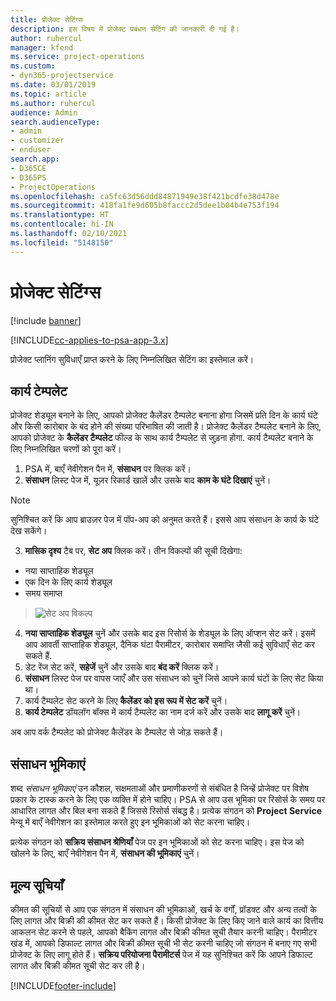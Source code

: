 ```yaml
---
title: प्रोजेक्ट सेटिंग्‍स
description: इस विषय में प्रोजेक्ट प्रबंधन सेटिंग की जानकारी दी गई है।
author: ruhercul
manager: kfend
ms.service: project-operations
ms.custom:
- dyn365-projectservice
ms.date: 03/01/2019
ms.topic: article
ms.author: ruhercul
audience: Admin
search.audienceType:
- admin
- customizer
- enduser
search.app:
- D365CE
- D365PS
- ProjectOperations
ms.openlocfilehash: ca5fc63d56ddd84871949e38f421bcdfe38d478e
ms.sourcegitcommit: 418fa1fe9d605b8faccc2d5dee1b04b4e753f194
ms.translationtype: HT
ms.contentlocale: hi-IN
ms.lasthandoff: 02/10/2021
ms.locfileid: "5148150"
---
```

# <a name="project-settings"></a>प्रोजेक्ट सेटिंग्‍स

[!include [banner](../includes/psa-now-project-operations.md)]

[!INCLUDE[cc-applies-to-psa-app-3.x](../includes/cc-applies-to-psa-app-3x.md)]

प्रोजेक्ट प्लानिंग सुविधाएँ प्राप्त करने के लिए निम्नलिखित सेटिंग का इस्तेमाल करें।

## <a name="work-template"></a>कार्य टेम्‍पलेट

प्रोजेक्ट शेड्यूल बनाने के लिए, आपको प्रोजेक्ट कैलेंडर टैम्पलेट बनाना होगा जिसमें प्रति दिन के कार्य घंटे और किसी कारोबार के बंद होने की संख्या परिभाषित की जाती है। प्रोजेक्ट कैलेंडर टैम्पलेट बनाने के लिए, आपको प्रोजेक्ट के **कैलेंडर टैम्पलेट** फील्ड के साथ कार्य टैम्पलेट से जुड़ना होगा. कार्य टैम्पलेट बनाने के लिए निम्नलिखित चरणों को पूरा करें।

1. PSA में, बाएँ नेवीगेशन पैन में, **संसाधन** पर क्लिक करें। 
2. **संसाधन** लिस्ट पेज में, यूज़र रिकार्ड खालें और उसके बाद **काम के घंटे दिखाएं** चुनें।

  > [!NOTE]
  > सुनिश्चित करें कि आप ब्राउज़र पेज में पॉप-अप को अनुमत करते हैं। इससे आप संसाधन के कार्य के घंटे देख सकेंगे।
  
3. **मासिक दृश्य** टैब पर, **सेट अप** क्लिक करें। तीन विकल्पों की सूची दिखेगा: 

  - नया साप्ताहिक शेड्यूल
  - एक दिन के लिए कार्य शेड्यूल
  - समय समाप्त

> ![सेट अप विकल्प](media/project-13.png)

4. **नया साप्ताहिक शेड्यूल** चुनें और उसके बाद इस रिसोर्स के शेड्यूल के लिए ऑप्शन सेट करें। इसमें आप आवर्ती साप्ताहिक शेड्यूल, दैनिक घंटा पैरामीटर, कारोबार समाप्ति जैसी कई सुविधाएँ सेट कर सकते हैं.
5. डेट रेंज सेट करें, **सहेजें** चुनें और उसके बाद **बंद करें** क्लिक करें। 
6. **संसाधन** लिस्ट पेज पर वापस जाएँ और उस संसाधन को चुनें जिसे आपने कार्य घंटों के लिए सेट किया था। 
7. कार्य टैम्पलेट सेट करने के लिए **कैलेंडर को इस रूप में सेट करें** चुनें। 
8. **कार्य टेम्‍पलेट** डॉयलॉग बॉक्स में कार्य टैम्पलेट का नाम दर्ज करें और उसके बाद **लागू करें** चुनें। 

अब आप वर्क टैम्पलेट को प्रोजेक्ट कैलेंडर के टैम्पलेट से जोड़ सकते हैं।

## <a name="resource-roles"></a>संसाधन भूमिकाएं

शब्द *संसाधन भूमिकाएं* उन कौशल, सक्षमताओं और प्रमाणीकरणों से संबंधित है जिन्हें प्रोजेक्ट पर विशेष प्रकार के टास्क करने के लिए एक व्यक्ति में होने चाहिए। PSA से आप उस भूमिका पर रिसोर्स के समय पर आधारित लागत और बिल बना सकते हैं जिससे रिसोर्स संबद्ध है। प्रत्येक संगठन को **Project Service** मेन्यू में बाएँ नेवीगेशन का इस्तेमाल करते हुए इन भूमिकाओं को सेट करना चाहिए।

प्रत्येक संगठन को **सक्रिय संसाधन श्रेणियाँ** पेज पर इन भूमिकाओं को सेट करना चाहिए। इस पेज को खोलने के लिए, बाएँ नेवीगेशन पैन में, **संसाधन की भूमिकाएं** चुनें।

## <a name="price-lists"></a>मूल्य सूचियाँ

कीमत की सूचियों से आप एक संगठन में संसाधन की भूमिकाओं, खर्च के वर्गों, प्रॉडक्ट और अन्य तत्वों के लिए लागत और बिक्री की कीमत सेट कर सकते हैं। किसी प्रोजेक्ट के लिए किए जाने वाले कार्य का वित्तीय आकलन सेट करने से पहले, आपको बैकिंग लागत और बिक्री कीमत सूची तैयार करनी चाहिए। पैरामीटर खंड में, आपको डिफाल्ट लागत और बिक्री कीमत सूची भी सेट करनी चाहिए जो संगठन में बनाए गए सभी प्रोजेक्ट के लिए लागू होते हैं। **सक्रिय परियोजना पैरामीटर्स** पेज में यह सुनिश्चित करें कि आपने डिफाल्ट लागत और बिक्री कीमत सूची सेट कर ली है।


[!INCLUDE[footer-include](../includes/footer-banner.md)]